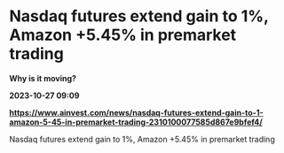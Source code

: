 # Nasdaq futures extend gain to 1%, Amazon +5.45% in premarket trading
**Why is it moving?**

**2023-10-27 09:09**

**https://www.ainvest.com/news/nasdaq-futures-extend-gain-to-1-amazon-5-45-in-premarket-trading-2310100077585d867e9bfef4/**

Nasdaq futures extend gain to 1%, Amazon +5.45% in premarket trading